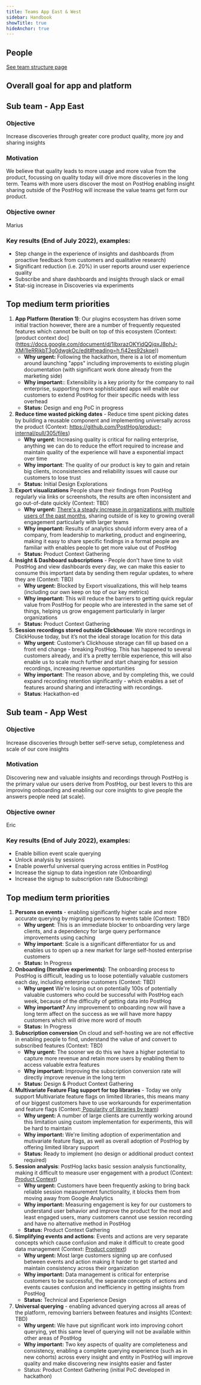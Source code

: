 ```yaml
---
title: Teams App East & West
sidebar: Handbook
showTitle: true
hideAnchor: true
---
```


## People

[See team structure page](/handbook/people/team-structure/team-structure)

## Overall goal for app and platform

## Sub team - App East

### Objective

Increase discoveries through greater core product quality, more joy and sharing insights

### Motivation

We believe that quality leads to more usage and more value from the product, focussing on quality today will drive more discoveries in the long term. Teams with more users discover the most on PostHog enabling insight sharing outside of the PostHog will increase the value teams get form our product.

### Objective owner

Marius

### Key results (End of July 2022), examples:

- Step change in the experience of insights and dashboards (from proactive feedback from customers and qualitative research)
- Significant reduction (i.e. 20%) in user reports around user experience quality
- Subscribe and share dashboards and insights through slack or email
- Stat-sig increase in Discoveries via experiments

## Top medium term priorities
1. **App Platform (Iteration 1)**: Our plugins ecosystem has driven some initial traction however, there are a number of frequently requested features which cannot be built on top of this ecosystem (Context: [product context doc] (https://docs.google.com/document/d/1IbxrazOKYidQQjqxJ8phJ-XMi1IeRRikbT3g0dwgkOc/edit#heading=h.fi42es92skqe))
    * **Why urgent:** Following the hackathon, there is a lot of momentum around launching "apps" including improvements to existing plugin documentation (with significant work done already from the marketing side)
    * **Why important:**: Extensibility is a key priority for the company to nail enterprise, supporting more sophisticated apps will enable our customers to extend PostHog for their specific needs with less overhead
    * **Status:** Design and eng PoC in progress
1. **Reduce time wasted picking dates** - Reduce time spent picking dates by building a reusable component and implementing universally across the product (Context: https://github.com/PostHog/product-internal/pull/305/files)
    * **Why urgent**: Increasing quality is critical for nailing enterprise, anything we can do to reduce the effort required to increase and maintain quality of the experience will have a exponential impact over time
    * **Why important**: The quality of our product is key to gain and retain big clients, inconsistencies and reliability issues will cause our customers to lose trust
    * **Status:** Initial Design Explorations
1. **Export visualizations** People share their findings from PostHog regularly via links or screenshots, the results are often inconsistent and go out-of-date quickly (Context: TBD)
    * **Why urgent:** [There's a steady increase in organizations with multiple users of the past months](https://app.posthog.com/insights/qyMSn6Nf), sharing outside of is key to growing overall engagement particularly with larger teams
    * **Why important:** Results of analytics should inform every area of a company, from leadership to marketing, product and engineering, making it easy to share specific findings in a format people are familiar with enables people to get more value out of PostHog
    * **Status:** Product Context Gathering
1. **Insight & Dashboard subscriptions** - People don't have time  to visit PostHog and view dashboards every day, we can make this easier to consume this important data by sending them regular updates, to where they are (Context: TBD)
    * **Why urgent:** Blocked by Export visualizations, this will help teams (including our own keep on top of our key metrics)
    * **Why important:** This will reduce the barriers to getting quick regular value from PostHog for people who are interested in the same set of things, helping us grow engagement particularly in larger organizations
    * **Status:**  Product Context Gathering
1. **Session recordings stored outside Clickhouse**: We store recordings in ClickHouse today, but it’s not the ideal storage location for this data
    * **Why urgent**: Customer’s Clickhouse storage can fill up based on a front end change - breaking PostHog. This has happened to several customers already, and it’s a pretty terrible experience, this will also enable us to scale much further and start charging for session recordings, increasing revenue opportunities
    * **Why important**: The reason above, and by completing this, we could expand recording retention significantly - which enables a set of features around sharing and interacting with recordings.
    * **Status**: Hackathon-ed

## Sub team - App West

### Objective

Increase discoveries through better self-serve setup, completeness and scale of our core insights

### Motivation

Discovering new and valuable insights and recordings through PostHog is the primary value our users derive from PostHog, our best levers to this are improving onboarding and enabling our core insights to give people the answers people need (at scale). 

### Objective owner

Eric

### Key results (End of July 2022), examples:

- Enable billion event scale querying
- Unlock analysis by sessions
- Enable powerful universal querying across entities in PostHog
- Increase the signup to data ingestion rate (Onboarding)
- Increase the signup to subscription rate (Subscribing)

## Top medium term priorities
1. **Persons on events** - enabling significantly higher scale and more accurate querying by migrating persons to events table (Context: TBD)
    * **Why urgent**: This is an immediate blocker to onboarding very large clients, and a dependency for large query performance improvements using caching
    * **Why important**: Scale is a significant differentiator for us and enables us to open up a new market for large self-hosted enterprise customers
    * **Status:** In Progress
1. **Onboarding (Iterative experiments)**: The onboarding process to PostHog is difficult, leading us to loose potentially valuable customers each day, including enterprise customers (Context: TBD)
    * **Why urgent** We're losing out on potentially 100s of potentially valuable customers who could be successful with PostHog each week, because of the difficulty of getting data into PostHog
    * **Why important?** Any improvement to onboarding now will have a long term affect on the success as we will have more happy customers which will drive more word of mouth
    * **Status:** In Progress
1. **Subscription conversion** On cloud and self-hosting we are not effective in enabling people to find, understand the value of and convert to subscribed features (Context: TBD)
    * **Why urgent:** The sooner we do this we have a higher potential to capture more revenue and retain more users by enabling them to access valuable extra features
    * **Why important:** Improving the subscription conversion rate will directly improve revenue in the long term
    * **Status:** Design & Product Context Gathering
1. **Multivariate Feature Flag support for top libraries** - Today we only support Multivariate feature flags on limited libraries, this means many of our biggest customers have to use workarounds for experimentation and feature flags (Context:[ Popularity of libraries by team](https://metabase.posthog.net/question/262-client-library-usage))
    * **Why urgent:** A number of large clients are currently working around this limitation using custom implementation for experiments, this will be hard to maintain
    * **Why important:** We're limiting adoption of experimentation and mutivariate feature flags, as well as overall adoption of PostHog by offering limited library support
    * **Status:** Ready to implement (no design or additional product context required)
1. **Session analysis**: PostHog lacks basic session analysis functionality, making it difficult to measure user engagement with a product (Context: [Product Context](https://docs.google.com/document/d/1rj0yMbxwR_BYCTJNct4x-iCn6yv2mJfNy28OV6bxkAA/edit?usp=sharing))
    * **Why urgent:** Customers have been frequently asking to bring back reliable session measurement functionality, it blocks them from moving away from Google Analytics
    * **Why important:** Measuring engagement is key for our customers to understand user behavior and improve the product for the most and least engaged users, many customers cannot use session recording and have no alternative method in PostHog
    * **Status:** Product Context Gathering
1. **Simplifying events and actions**: Events and actions are very separate concepts which cause confusion and make it difficult to  create good data management (Context: [Product context](https://github.com/PostHog/product-internal/pull/300))
    * **Why urgent:** Most large customers signing up are confused between events and action making it harder to get started and maintain consistency across their organization
    * **Why important:** Data management is critical for enterprise customers to be successful, the separate concepts of actions and events causes confusion and inefficiency in getting insights from PostHog
    * **Status:** Technical and Experience Design
1. **Universal querying** - enabling advanced querying across all areas of the platform, removing barriers between features and insights (Context: TBD)
    * **Why urgent:** We have put significant work into improving cohort querying, yet this same level of querying will not be available within other areas of PostHog
    * **Why important:** Two key aspects of quality are completeness and consistency, enabling a complete querying experience (such as in new cohorts) across every insight and entity in PostHog will improve quality and make discovering new insights easier and faster
    * Status: Product Context Gathering (initial PoC developed in hackathon)
